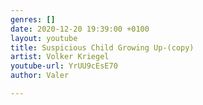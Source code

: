 ```yaml
---
genres: []
date: 2020-12-20 19:39:00 +0100
layout: youtube
title: Suspicious Child Growing Up-(copy)
artist: Volker Kriegel
youtube-url: YrUU9cEsE70
author: Valer

---
```

